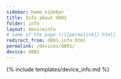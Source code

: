 ```yaml
---
sidebar: home_sidebar
title: Info about d801
folder: info
layout: deviceinfo
# name of the page (/{{permalink}}.html)
redirect_from: d801_info.html
permalink: /devices/d801/
device: d801
---
```

{% include templates/device_info.md %}
